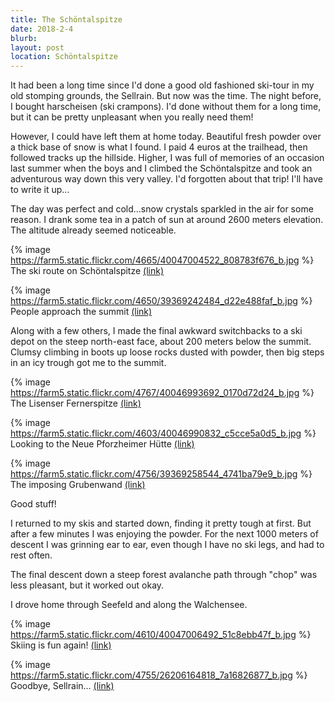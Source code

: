 ```yaml
---
title: The Schöntalspitze
date: 2018-2-4
blurb: 
layout: post
location: Schöntalspitze
---
```


It had been a long time since I'd done a good old fashioned ski-tour in
my old stomping grounds, the Sellrain. But now was the time.
The night before, I bought harscheisen (ski crampons). I'd done without them
for a long time, but it can be pretty unpleasant when you really need them!

However, I could have left them at home today. Beautiful fresh powder over
a thick base of snow is what I found. I paid 4 euros at the trailhead,
then followed tracks up the hillside. Higher, I was full of memories
of an occasion last summer when the boys and I climbed the Schöntalspitze
and took an adventurous way down this very valley. I'd forgotten about
that trip! I'll have to write it up...

The day was perfect and cold...snow crystals sparkled in the air for
some reason. I drank some tea in a patch of sun at around 2600 meters
elevation. The altitude already seemed noticeable. 

{% image https://farm5.static.flickr.com/4665/40047004522_808783f676_b.jpg %}
The ski route on Schöntalspitze
<a href='https://www.flickr.com/photos/55338612@N00/40047004522'>(link)</a>

{% image https://farm5.static.flickr.com/4650/39369242484_d22e488faf_b.jpg %}
People approach the summit
<a href='https://www.flickr.com/photos/55338612@N00/39369242484'>(link)</a>

Along with a few others, I made the final awkward switchbacks to a ski depot
on the steep north-east face, about 200 meters below the summit. Clumsy
climbing in boots up loose rocks dusted with powder, then big steps in an
icy trough got me to the summit.

{% image https://farm5.static.flickr.com/4767/40046993692_0170d72d24_b.jpg %}
The Lisenser Fernerspitze
<a href='https://www.flickr.com/photos/55338612@N00/40046993692'>(link)</a>

{% image https://farm5.static.flickr.com/4603/40046990832_c5cce5a0d5_b.jpg %}
Looking to the Neue Pforzheimer Hütte
<a href='https://www.flickr.com/photos/55338612@N00/40046990832'>(link)</a>

{% image https://farm5.static.flickr.com/4756/39369258544_4741ba79e9_b.jpg %}
The imposing Grubenwand
<a href='https://www.flickr.com/photos/55338612@N00/39369258544'>(link)</a>

Good stuff!

I returned to my skis and started down, finding it pretty tough at first.
But after a few minutes I was enjoying the powder. For the next 1000
meters of descent I was grinning ear to ear, even though I have no
ski legs, and had to rest often.

The final descent down a steep forest avalanche path through "chop" was
less pleasant, but it worked out okay.

I drove home through Seefeld and along the Walchensee.

{% image https://farm5.static.flickr.com/4610/40047006492_51c8ebb47f_b.jpg %}
Skiing is fun again!
<a href='https://www.flickr.com/photos/55338612@N00/40047006492'>(link)</a>


{% image https://farm5.static.flickr.com/4755/26206164818_7a16826877_b.jpg %}
Goodbye, Sellrain...
<a href='https://www.flickr.com/photos/55338612@N00/26206164818'>(link)</a>

